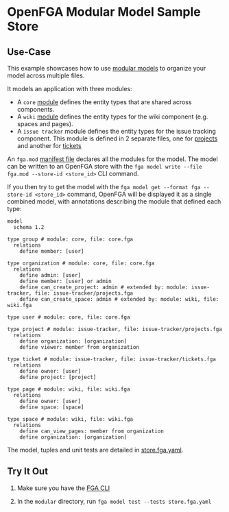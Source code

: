 # OpenFGA Modular Model Sample Store

## Use-Case

This example showcases how to use [modular models](https://openfga.dev/docs/modeling/modular-models) to organize your model across multiple files.

It models an application with three modules:

- A `core` [module](./core.fga) defines the entity types that are shared across components.
- A `wiki` [module](./wiki.fga) defines the entity types for the wiki component (e.g. spaces and pages).
- A `issue tracker` module defines the entity types for the issue tracking component. This module is defined in 2 separate files, one for [projects](./issue-tracker/projects.fga) and another for [tickets](./issue-tracker/tickets.fga)

An `fga.mod` [manifest file](./fga.mod) declares all the modules for the model. The model can be written to an OpenFGA store with the `fga model write --file fga.mod --store-id <store_id>` CLI command.

If you then try to get the model with the `fga model get --format fga --store-id <store_id>` command, OpenFGA will be displayed it as a single combined model, with annotations describing the module that defined each type:

```dsl
model
  schema 1.2

type group # module: core, file: core.fga
  relations
    define member: [user]

type organization # module: core, file: core.fga
  relations
    define admin: [user]
    define member: [user] or admin
    define can_create_project: admin # extended by: module: issue-tracker, file: issue-tracker/projects.fga
    define can_create_space: admin # extended by: module: wiki, file: wiki.fga

type user # module: core, file: core.fga

type project # module: issue-tracker, file: issue-tracker/projects.fga
  relations
    define organization: [organization]
    define viewer: member from organization

type ticket # module: issue-tracker, file: issue-tracker/tickets.fga
  relations
    define owner: [user]
    define project: [project]

type page # module: wiki, file: wiki.fga
  relations
    define owner: [user]
    define space: [space]

type space # module: wiki, file: wiki.fga
  relations
    define can_view_pages: member from organization
    define organization: [organization]
```

The model, tuples and unit tests are detailed in [store.fga.yaml](./store.fga.yaml).

## Try It Out

1. Make sure you have the [FGA CLI](https://github.com/openfga/cli/?tab=readme-ov-file#installation)

2. In the `modular` directory, run `fga model test --tests store.fga.yaml`
